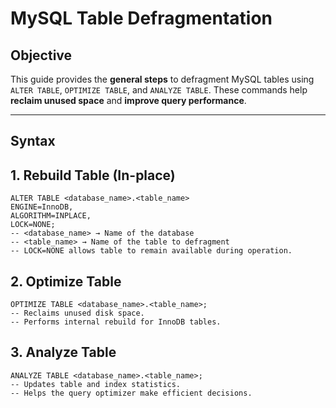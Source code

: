 # MySQL Table Defragmentation 

## Objective
This guide provides the **general steps** to defragment MySQL tables using `ALTER TABLE`, `OPTIMIZE TABLE`, and `ANALYZE TABLE`. These commands help **reclaim unused space** and **improve query performance**.

---

## Syntax


## 1. Rebuild Table (In-place)
```
ALTER TABLE <database_name>.<table_name>
ENGINE=InnoDB, 
ALGORITHM=INPLACE, 
LOCK=NONE;
-- <database_name> → Name of the database
-- <table_name> → Name of the table to defragment
-- LOCK=NONE allows table to remain available during operation.
```
## 2. Optimize Table
```
OPTIMIZE TABLE <database_name>.<table_name>;
-- Reclaims unused disk space.
-- Performs internal rebuild for InnoDB tables.
```
## 3. Analyze Table
```
ANALYZE TABLE <database_name>.<table_name>;
-- Updates table and index statistics.
-- Helps the query optimizer make efficient decisions.
```
